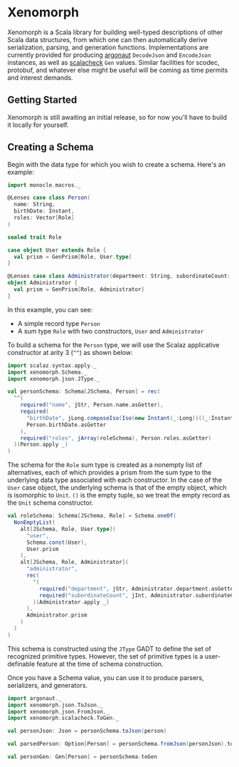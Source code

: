 Xenomorph
=========

Xenomorph is a Scala library for building well-typed descriptions of other
Scala data structures, from which one can then automatically derive 
serialization, parsing, and generation functions. Implementations are
currently provided for producing [argonaut](http://argonaut.io) `DecodeJson`
and `EncodeJson` instances, as well as [scalacheck](http://scalacheck.org)
`Gen` values. Similar facilities for scodec, protobuf, and whatever else
might be useful will be coming as time permits and interest demands.

Getting Started
---------------

Xenomorph is still awaiting an initial release, so for now you'll have
to build it locally for yourself.

Creating a Schema
-----------------

Begin with the data type for which you wish to create a schema. Here's
an example:

~~~scala
import monocle.macros._

@Lenses case class Person(
  name: String, 
  birthDate: Instant,
  roles: Vector[Role]
)

sealed trait Role

case object User extends Role {
  val prism = GenPrism[Role, User.type]
}

@Lenses case class Administrator(department: String, subordinateCount: Int) extends Role
object Administrator {
  val prism = GenPrism[Role, Administrator]
}
~~~

In this example, you can see:
* A simple record type `Person`
* A sum type `Role` with two constructors, `User` and `Administrator`

To build a schema for the `Person` type, we will use the Scalaz applicative
constructor at arity 3 (`^^`) as shown below:

~~~scala
import scalaz.syntax.apply._
import xenomorph.Schema._
import xenomorph.json.JType._

val personSchema: Schema[JSchema, Person] = rec(
  ^^(
    required("name", jStr, Person.name.asGetter),
    required(
      "birthDate", jLong.composeIso(Iso(new Instant(_:Long))((_:Instant).getMillis)), 
      Person.birthDate.asGetter
    ),
    required("roles", jArray(roleSchema), Person.roles.asGetter)
  )(Person.apply _)
)
~~~

The schema for the `Role` sum type is created as a nonempty list of
alternatives, each of which provides a prism from the sum type to the
underlying data type associated with each constructor. In the case of the
`User` case object, the underlying schema is that of the empty object, which is
isomorphic to `Unit`.  `()` is the empty tuple, so we treat the empty record as
the `Unit` schema constructor.

~~~scala
val roleSchema: Schema[JSchema, Role] = Schema.oneOf(
  NonEmptyList(
    alt[JSchema, Role, User.type](
      "user", 
      Schema.const(User),
      User.prism
    ),
    alt[JSchema, Role, Administrator](
      "administrator", 
      rec(
        ^(
          required("department", jStr, Administrator.department.asGetter),
          required("subordinateCount", jInt, Administrator.subordinateCount.asGetter)
        )(Administrator.apply _)
      ),
      Administrator.prism
    )
  )
)
~~~

This schema is constructed using the `JType` GADT to define the set of recognized
primitive types. However, the set of primitive types is a user-definable feature at
the time of schema construction.

Once you have a Schema value, you can use it to produce parsers, serializers, and 
generators.

~~~scala
import argonaut._
import xenomorph.json.ToJson._
import xenomorph.json.FromJson._
import xenomorph.scalacheck.ToGen._

val personJson: Json = personSchema.toJson(person) 

val parsedPerson: Option[Person] = personSchema.fromJson(personJson).toOption

val personGen: Gen[Person] = personSchema.toGen
~~~
